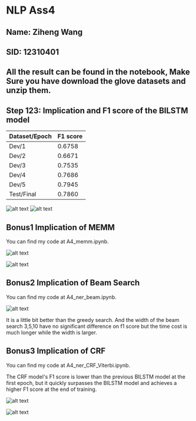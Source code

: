 # NLP Ass4

## Name: Ziheng Wang

## SID: 12310401

## All the result can be found in the notebook, Make Sure you have download the glove datasets and unzip them.

## Step 123: Implication and F1 score of the BILSTM model

|Dataset/Epoch|F1 score|
|---|---|
|Dev/1|0.6758|
|Dev/2|0.6671|
|Dev/3|0.7535|
|Dev/4|0.7686|
|Dev/5|0.7945|
|Test/Final|0.7860|

![alt text](image.png)
![alt text](image-3.png)

## Bonus1 Implication of MEMM

You can find my code at A4_memm.ipynb.

![alt text](image-1.png)

![alt text](image-2.png)

## Bonus2 Implication of Beam Search

You can find my code at A4_ner_beam.ipynb.

![alt text](image-4.png)

It is a little bit better than the greedy search. And the width of the beam search 3,5,10 have no significant difference on f1 score but the time cost is much longer while the width is larger.

## Bonus3 Implication of CRF

You can find my code at A4_ner_CRF_Viterbi.ipynb.

The CRF model's F1 score is lower than the previous BILSTM model at the first epoch, but it quickly surpasses the BILSTM model and achieves a higher F1 score at the end of training.

![alt text](image-5.png)

![alt text](image-6.png)